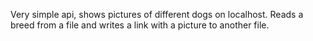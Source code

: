 Very simple api, shows pictures of different dogs on localhost.
Reads a breed from a file and writes a link with a picture to another file.

